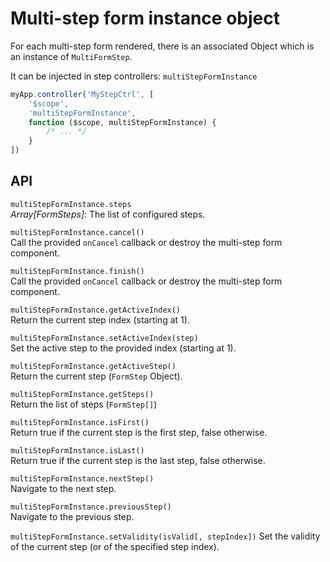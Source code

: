 # Multi-step form instance object

For each multi-step form rendered, there is an associated Object which is an instance of `MultiFormStep`.

It can be injected in step controllers: `multiStepFormInstance`

```javascript
myApp.controller('MyStepCtrl', [
    '$scope',
    'multiStepFormInstance',
    function ($scope, multiStepFormInstance) {
        /* ... */
    }
])
```

## API

<a name="steps"></a>
`multiStepFormInstance.steps`  
 _Array[FormSteps]_: The list of configured steps.

<a name="cancel"></a>
`multiStepFormInstance.cancel()`  
Call the provided `onCancel` callback or destroy the multi-step form component.

<a name="finish"></a>
`multiStepFormInstance.finish()`  
Call the provided `onCancel` callback or destroy the multi-step form component.

<a name="getActiveIndex"></a>
`multiStepFormInstance.getActiveIndex()`  
Return the current step index (starting at 1).

<a name="setActiveIndex"></a>
`multiStepFormInstance.setActiveIndex(step)`  
Set the active step to the provided index (starting at 1).

<a name="getActiveStep"></a>
`multiStepFormInstance.getActiveStep()`  
Return the current step (`FormStep` Object).

<a name="getSteps"></a>
`multiStepFormInstance.getSteps()`  
Return the list of steps (`FormStep[]`)

<a name="isFirst"></a>
`multiStepFormInstance.isFirst()`  
Return true if the current step is the first step, false otherwise.

<a name="isLast"></a>
`multiStepFormInstance.isLast()`  
Return true if the current step is the last step, false otherwise.

<a name="nextStep"></a>
`multiStepFormInstance.nextStep()`  
Navigate to the next step.

<a name="previousStep"></a>
`multiStepFormInstance.previousStep()`  
Navigate to the previous step.

<a name="setValidity"></a>
`multiStepFormInstance.setValidity(isValid[, stepIndex])`
Set the validity of the current step (or of the specified step index).
